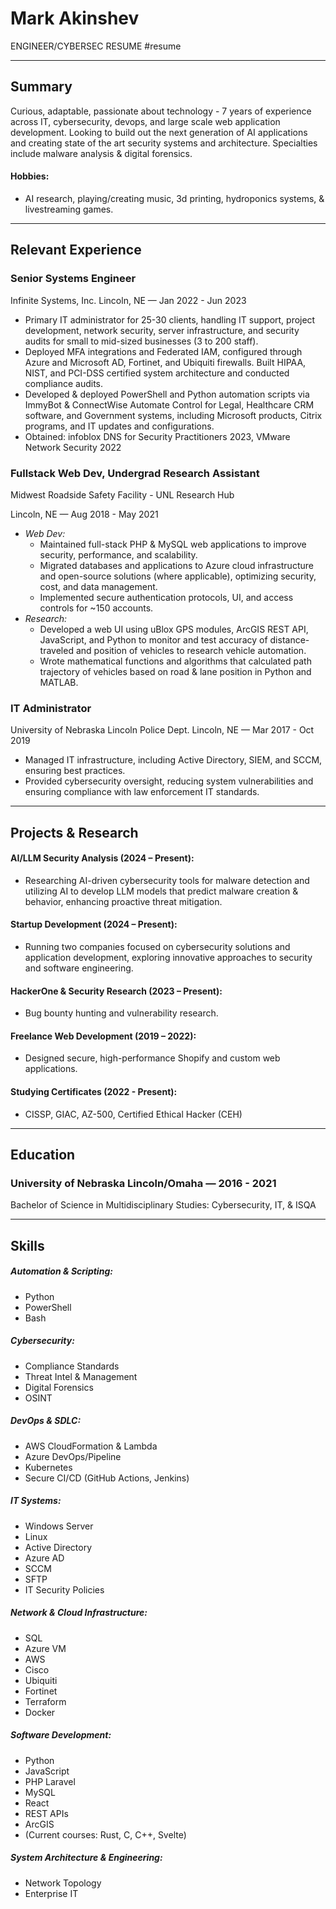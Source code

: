 # Mark Akinshev
ENGINEER/CYBERSEC RESUME
#resume 

---
## Summary
Curious, adaptable, passionate about technology - 7 years of experience across IT, cybersecurity, devops, and large scale web application development. Looking to build out the next generation of AI applications and creating state of the art security systems and architecture. Specialties include malware analysis & digital forensics. 
#### Hobbies: 
- AI research, playing/creating music, 3d printing, hydroponics systems, & livestreaming games.

---
## Relevant Experience 

### Senior Systems Engineer
Infinite Systems, Inc. 
Lincoln, NE — Jan 2022 - Jun 2023
- Primary IT administrator for 25-30 clients, handling IT support, project development, network security, server infrastructure, and security audits for small to mid-sized businesses (3 to 200 staff).
- Deployed MFA integrations and Federated IAM, configured through Azure and Microsoft AD, Fortinet, and Ubiquiti firewalls. Built HIPAA, NIST, and PCI-DSS certified system architecture and conducted compliance audits.
- Developed & deployed PowerShell and Python automation scripts via ImmyBot & ConnectWise Automate Control for Legal, Healthcare CRM software, and Government systems, including Microsoft products, Citrix programs, and IT updates and configurations. 
- Obtained: infoblox DNS for Security Practitioners 2023, VMware Network Security 2022
### Fullstack Web Dev, Undergrad Research Assistant
Midwest Roadside Safety Facility - UNL Research Hub

Lincoln, NE — Aug 2018 - May 2021
- *Web Dev:* 
	- Maintained full-stack PHP & MySQL web applications to improve security, performance, and scalability. 
	- Migrated databases and applications to Azure cloud infrastructure and open-source solutions (where applicable), optimizing security, cost, and data management. 
	- Implemented secure authentication protocols, UI, and access controls for ~150 accounts. 
- *Research:* 
	- Developed a web UI using uBlox GPS modules, ArcGIS REST API, JavaScript, and Python to monitor and test accuracy of distance-traveled and position of vehicles to research vehicle automation. 
	- Wrote mathematical functions and algorithms that calculated path trajectory of vehicles based on road & lane position in Python and MATLAB.
### IT Administrator
University of Nebraska Lincoln Police Dept.
Lincoln, NE — Mar 2017 - Oct 2019
- Managed IT infrastructure, including Active Directory, SIEM, and SCCM, ensuring best practices.
- Provided cybersecurity oversight, reducing system vulnerabilities and ensuring compliance with law enforcement IT standards.

---

## Projects & Research

#### AI/LLM Security Analysis (2024 – Present): 
- Researching AI-driven cybersecurity tools for malware detection and utilizing AI to develop LLM models that predict malware creation & behavior, enhancing proactive threat mitigation. 
#### Startup Development (2024 – Present): 
- Running two companies focused on cybersecurity solutions and application development, exploring innovative approaches to security and software engineering. 
#### HackerOne & Security Research (2023 – Present): 
- Bug bounty hunting and vulnerability research. 
#### Freelance Web Development (2019 – 2022):
- Designed secure, high-performance Shopify and custom web applications.
#### Studying Certificates (2022 - Present): 
- CISSP, GIAC, AZ-500, Certified Ethical Hacker (CEH)

---
## Education

### University of Nebraska Lincoln/Omaha — 2016 - 2021
Bachelor of Science in Multidisciplinary Studies: Cybersecurity, IT, & ISQA

---
## Skills
##### Automation & Scripting: 
- Python
- PowerShell
- Bash
##### Cybersecurity: 
- Compliance Standards
- Threat Intel & Management
- Digital Forensics
- OSINT
##### DevOps & SDLC: 
- AWS CloudFormation & Lambda
- Azure DevOps/Pipeline
- Kubernetes
- Secure CI/CD (GitHub Actions, Jenkins)
##### IT Systems: 
- Windows Server
- Linux
- Active Directory
- Azure AD
- SCCM
- SFTP
- IT Security Policies
##### Network & Cloud Infrastructure: 
- SQL
- Azure VM
- AWS
- Cisco
- Ubiquiti
- Fortinet
- Terraform
- Docker
##### Software Development: 
- Python
- JavaScript
- PHP Laravel
- MySQL
- React
- REST APIs
- ArcGIS
- (Current courses: Rust, C, C++, Svelte)
##### System Architecture & Engineering: 
- Network Topology
- Enterprise IT

